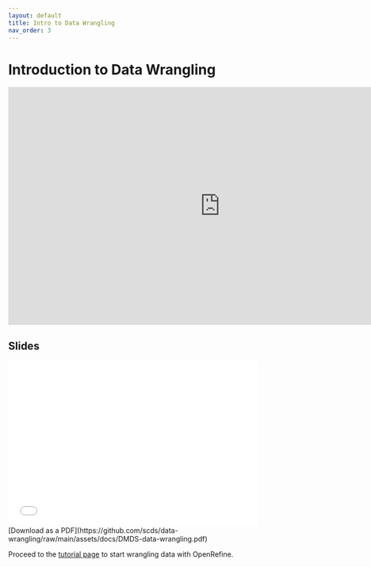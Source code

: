 ```yaml
---
layout: default
title: Intro to Data Wrangling
nav_order: 3
---
```


# Introduction to Data Wrangling
<iframe height="480" width="853" allowfullscreen frameborder=0 src="https://echo360.ca/media/fb6f9858-7230-46fa-919a-56d7b3ab0915/public?autoplay=false&automute=false"></iframe>


## Slides
<div style="position:relative;padding-top:66.25%;">
<iframe src="//docs.google.com/viewer?url=https://github.com/scds/data-wrangling/raw/main/assets/docs/DMDS-data-wrangling.pdf?dl=0&hl=en_US&embedded=true" class="gde-frame" style="position:absolute;top:0;left:0;width:100%;height:100%;border:none;" scrolling="no"></iframe>
</div>
[Download as a PDF](https://github.com/scds/data-wrangling/raw/main/assets/docs/DMDS-data-wrangling.pdf)
<br>

Proceed to the [tutorial page](openrefine.md) to start wrangling data with OpenRefine. 

<!-- Edit the content below for the workshop in question. Once you're ready to publish, remove the comment characters e.g. "<!--" at the start and end -->

<!--

After ensuring that you've followed the [Preparatory steps](preparation), open Tableau and follow along with the workshop recording or slides. 

## Workshop recording

<iframe height="480" width="853" allowfullscreen frameborder=0 src="https://echo360.ca/media/4378b2ec-7d0c-4632-a1e4-5a8076a494da/public?autoplay=false&automute=false"></iframe>

View the original [here](https://echo360.ca/media/4378b2ec-7d0c-4632-a1e4-5a8076a494da/public).


## Workshop slides

<div style="position:relative;padding-top:66.25%;">
<iframe src="//docs.google.com/viewer?url=https://github.com/scds/intro-tableau/raw/main/assets/docs/tableau_20201118.pdf?dl=0&hl=en_US&embedded=true" class="gde-frame" style="position:absolute;top:0;left:0;width:100%;height:100%;border:none;" scrolling="no"></iframe>
</div>
[Download as a PDF](https://github.com/scds/intro-tableau/raw/main/assets/docs/tableau_20201118.pdf)
<br>

## Worksheets
**Coming soon!**


-->